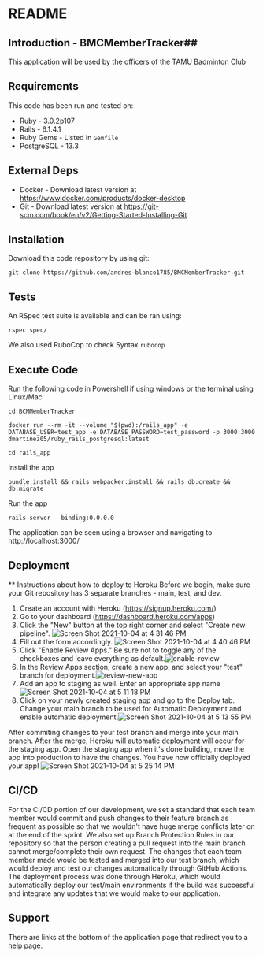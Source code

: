 # README

## Introduction - BMCMemberTracker##

This application will be used by the officers of the TAMU Badminton Club

## Requirements ##

This code has been run and tested on:

* Ruby - 3.0.2p107
* Rails - 6.1.4.1
* Ruby Gems - Listed in `Gemfile`
* PostgreSQL - 13.3

## External Deps  ##

* Docker - Download latest version at https://www.docker.com/products/docker-desktop
* Git - Download latest version at https://git-scm.com/book/en/v2/Getting-Started-Installing-Git

## Installation ##

Download this code repository by using git:

 `git clone https://github.com/andres-blanco1785/BMCMemberTracker.git`


## Tests ##

An RSpec test suite is available and can be ran using:

  `rspec spec/`
  
We also used RuboCop to check Syntax
  `rubocop`

## Execute Code ##

Run the following code in Powershell if using windows or the terminal using Linux/Mac

  `cd BCMMemberTracker`

  `docker run --rm -it --volume "$(pwd):/rails_app" -e DATABASE_USER=test_app -e DATABASE_PASSWORD=test_password -p 3000:3000 dmartinez05/ruby_rails_postgresql:latest`

  `cd rails_app`

Install the app

  `bundle install && rails webpacker:install && rails db:create && db:migrate`

Run the app

   `rails server --binding:0.0.0.0`

The application can be seen using a browser and navigating to http://localhost:3000/

## Deployment ##

** Instructions about how to deploy to Heroku
Before we begin, make sure your Git repository has 3 separate branches - main, test, and dev.
1. Create an account with Heroku (https://signup.heroku.com/)
2. Go to your dashboard (https://dashboard.heroku.com/apps)
3. Click the "New" button at the top right corner and select "Create new pipeline".
![Screen Shot 2021-10-04 at 4 31 46 PM](https://user-images.githubusercontent.com/53985591/135927652-a677b370-f1ff-4efa-84bf-daf6d2717504.png)
4. Fill out the form accordingly. 
![Screen Shot 2021-10-04 at 4 40 46 PM](https://user-images.githubusercontent.com/53985591/135928614-3e03f436-025a-49c0-83aa-4b3a6269ed24.png)
5. Click "Enable Review Apps." Be sure not to toggle any of the checkboxes and leave everything as default.![enable-review](https://user-images.githubusercontent.com/53985591/135931428-ca6d1af3-5b4c-41e8-aeaf-01315ea39fde.png)
6. In the Review Apps section, create a new app, and select your "test" branch for deployment.![review-new-app](https://user-images.githubusercontent.com/53985591/135931436-c210f31c-a7c5-4a07-af9a-349dcc07ca60.png)
7. Add an app to staging as well. Enter an appropriate app name
![Screen Shot 2021-10-04 at 5 11 18 PM](https://user-images.githubusercontent.com/53985591/135931711-12c2e75e-a70e-4784-8360-cad9715ba1c9.png)
8. Click on your newly created staging app and go to the Deploy tab. Change your main branch to be used for Automatic Deployment and enable automatic deployment.![Screen Shot 2021-10-04 at 5 13 55 PM](https://user-images.githubusercontent.com/53985591/135931949-df5e5366-8de2-406d-ac72-e3949a2d707e.png)

After commiting changes to your test branch and merge into your main branch. After the merge, Heroku will automatic deployment will occur for the staging app. Open the staging app when it's done building, move the app into production to have the changes. You have now officially deployed your app! ![Screen Shot 2021-10-04 at 5 25 14 PM](https://user-images.githubusercontent.com/53985591/135932952-32d54ebe-735e-40a2-97bb-192d2c6baa9c.png)


## CI/CD ##

For the CI/CD portion of our development, we set a standard that each team member would commit and push changes to their feature branch as frequent as possible so that we wouldn't have huge merge conflicts later on at the end of the sprint. We also set up Branch Protection Rules in our repository so that the person creating a pull request into the main branch cannot merge/complete their own request. The changes that each team member made would be tested and merged into our test branch, which would deploy and test our changes automatically through GitHub Actions. The deployment process was done through Heroku, which would automatically deploy our test/main environments if the build was successful and integrate any updates that we would make to our application.

## Support ##

There are links at the bottom of the application page that redirect you to a help page.
